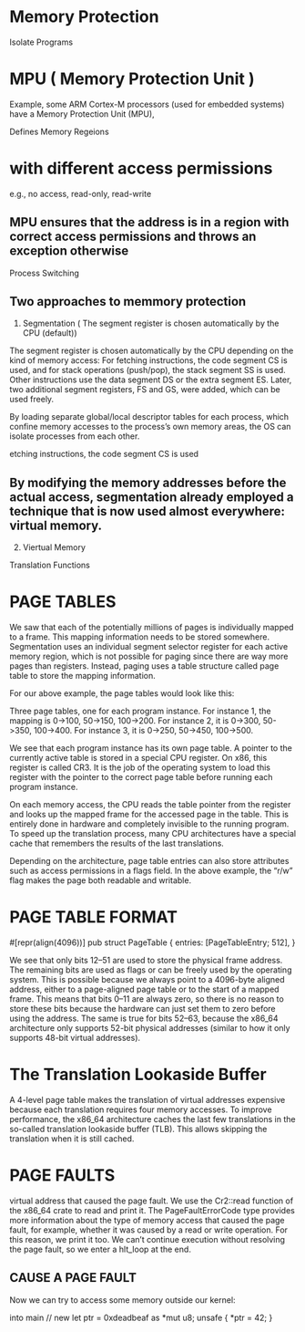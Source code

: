 # Memory Protection
Isolate Programs

# MPU ( Memory Protection Unit )
Example, some ARM Cortex-M processors (used for embedded systems) have a Memory Protection Unit (MPU),

Defines Memory Regeions

# with different access permissions 
e.g., 
no access, 
read-only, 
read-write

## MPU ensures that the address is in a region with correct access permissions and throws an exception otherwise

Process Switching

## Two approaches to memmory protection
1) Segmentation ( The segment register is chosen automatically by the CPU (default))

The segment register is chosen automatically by the CPU depending on the kind of memory access: For fetching instructions, the code segment CS is used, and for stack operations (push/pop), the stack segment SS is used. Other instructions use the data segment DS or the extra segment ES. Later, two additional segment registers, FS and GS, were added, which can be used freely.

By loading separate global/local descriptor tables for each process, which confine memory accesses to the process’s own memory areas, the OS can isolate processes from each other.

etching instructions, the code segment CS is used

## By modifying the memory addresses before the actual access, segmentation already employed a technique that is now used almost everywhere: virtual memory.

2) Viertual Memory

Translation Functions

# PAGE TABLES

We saw that each of the potentially millions of pages is individually mapped to a frame. This mapping information needs to be stored somewhere. Segmentation uses an individual segment selector register for each active memory region, which is not possible for paging since there are way more pages than registers. Instead, paging uses a table structure called page table to store the mapping information.

For our above example, the page tables would look like this:

Three page tables, one for each program instance. For instance 1, the mapping is 0->100, 50->150, 100->200. For instance 2, it is 0->300, 50->350, 100->400. For instance 3, it is 0->250, 50->450, 100->500.

We see that each program instance has its own page table. A pointer to the currently active table is stored in a special CPU register. On x86, this register is called CR3. It is the job of the operating system to load this register with the pointer to the correct page table before running each program instance.

On each memory access, the CPU reads the table pointer from the register and looks up the mapped frame for the accessed page in the table. This is entirely done in hardware and completely invisible to the running program. To speed up the translation process, many CPU architectures have a special cache that remembers the results of the last translations.

Depending on the architecture, page table entries can also store attributes such as access permissions in a flags field. In the above example, the “r/w” flag makes the page both readable and writable.

# PAGE TABLE FORMAT

#[repr(align(4096))]
pub struct PageTable {
    entries: [PageTableEntry; 512],
}

We see that only bits 12–51 are used to store the physical frame address. The remaining bits are used as flags or can be freely used by the operating system. This is possible because we always point to a 4096-byte aligned address, either to a page-aligned page table or to the start of a mapped frame. This means that bits 0–11 are always zero, so there is no reason to store these bits because the hardware can just set them to zero before using the address. The same is true for bits 52–63, because the x86_64 architecture only supports 52-bit physical addresses (similar to how it only supports 48-bit virtual addresses).

# The Translation Lookaside Buffer
A 4-level page table makes the translation of virtual addresses expensive because each translation requires four memory accesses. To improve performance, the x86_64 architecture caches the last few translations in the so-called translation lookaside buffer (TLB). This allows skipping the translation when it is still cached.

# PAGE FAULTS

virtual address that caused the page fault. We use the Cr2::read function of the x86_64 crate to read and print it. The PageFaultErrorCode type provides more information about the type of memory access that caused the page fault, for example, whether it was caused by a read or write operation. For this reason, we print it too. We can’t continue execution without resolving the page fault, so we enter a hlt_loop at the end.

## CAUSE A PAGE FAULT
Now we can try to access some memory outside our kernel:

into main
// new
    let ptr = 0xdeadbeaf as *mut u8;
    unsafe { *ptr = 42; }
